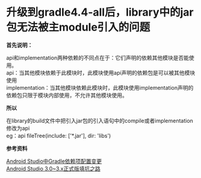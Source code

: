 # 升级到gradle4.4-all后，library中的jar包无法被主module引入的问题

**首先说明：**

api和implementation两种依赖的不同点在于：它们声明的依赖其他模块是否能使用。  
api：当其他模块依赖于此模块时，此模块使用api声明的依赖包是可以被其他模块使用  
implementation：当其他模块依赖此模块时，此模块使用implementation声明的依赖包只限于模块内部使用，不允许其他模块使用。

**所以**

在library的build文件中把引入jar包的引入语句中的compile或者implementation修改为api  
eg：api fileTree\(include: \['\*.jar'\], dir: 'libs'\)

**参考资料**

[Android Studio中Gradle依赖项配置变更](https://www.jianshu.com/p/d183c3b554e5)  
[Android Studio 3.0~3.x正式版填坑之路](https://www.jianshu.com/p/9b25087a5d7d)

